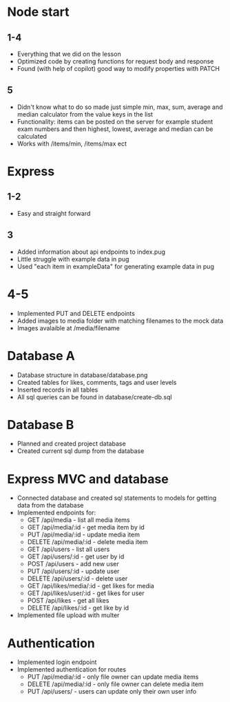 # Node start

## 1-4

- Everything that we did on the lesson
- Optimized code by creating functions for request body and response
- Found (with help of copilot) good way to modify properties with PATCH

## 5

- Didn't know what to do so made just simple min, max, sum, average and median calculator from the value keys in the list
- Functionality: items can be posted on the server for example student exam numbers and then highest, lowest, average and median can be calculated
- Works with /items/min, /items/max ect


# Express

## 1-2

- Easy and straight forward

## 3

- Added information about api endpoints to index.pug
- Little struggle with example data in pug
- Used "each item in exampleData" for generating example data in pug

# 4-5

- Implemented PUT and DELETE endpoints
- Added images to media folder with matching filenames to the mock data
- Images avalaible at /media/filename


# Database A

- Database structure in database/database.png
- Created tables for likes, comments, tags and user levels
- Inserted records in all tables
- All sql queries can be found in database/create-db.sql

# Database B

- Planned and created project database
- Created current sql dump from the database

# Express MVC and database

- Connected database and created sql statements to models for getting data from the database
- Implemented endpoints for:
    - GET /api/media - list all media items
    - GET /api/media/:id - get media item by id
    - PUT /api/media/:id - update media item
    - DELETE /api/media/:id - delete media item
    - GET /api/users - list all users
    - GET /api/users/:id - get user by id
    - POST /api/users - add new user
    - PUT /api/users/:id - update user
    - DELETE /api/users/:id - delete user
    - GET /api/likes/media/:id - get likes for media
    - GET /api/likes/user/:id - get likes for user
    - POST /api/likes - get all likes
    - DELETE /api/likes/:id - get like by id
- Implemented file upload with multer

# Authentication

- Implemented login endpoint
- Implemented authentication for routes
    - PUT /api/media/:id - only file owner can update media items
    - DELETE /api/media/:id - only file owner can delete media item
    - PUT /api/users/ - users can update only their own user info
